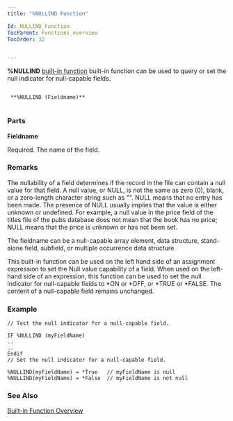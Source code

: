 ```yaml
---
title: "%NULLIND Function"

Id: NULLIND_Function
TocParent: Functions_overview
TocOrder: 32


---
```


**%NULLIND** [built-in function](Functions_overview.html) built-in function can be used to query or set the null indicator for null-capable fields. 

```

 **%NULLIND (Fieldname)** 
        
```

### Parts

**Fieldname** 

Required. The name of the field.


### Remarks
The nullability of a field determines if the record in the file can contain a null value for that field. A null value, or NULL, is not the same as zero (0), blank, or a zero-length character string such as "". NULL means that no entry has been made. The presence of NULL usually implies that the value is either unknown or undefined. For example, a null value in the price field of the titles file of the pubs database does not mean that the book has no price; NULL means that the price is unknown or has not been set. 

The fieldname can be a null-capable array element, data structure, stand-alone field, subfield, or multiple occurrence data structure. 

This built-in function can be used on the left hand side of an assignment expression to set the Null value capability of a field. When used on the left-hand side of an expression, this function can be used to set the null indicator for null-capable fields to *ON or *OFF, or *TRUE or *FALSE. The content of a null-capable field remains unchanged. 

### Example

```
// Test the null indicator for a null-capable field.

IF %NULLIND (myFieldName)
..
..
Endif
// Set the null indicator for a null-capable field. 

%NULLIND(myFieldName) = *True 	// myFieldName is null
%NULLIND(myFieldName) = *False 	// myFieldName is not null
```

### See Also
[Built-in Function Overview](Functions_overview.html) 
